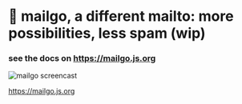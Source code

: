 # 💌 mailgo, a different mailto: more possibilities, less spam (wip)

### see the docs on <https://mailgo.js.org>

![mailgo screencast](https://github.com/manzinello/mailgo/raw/master/assets/video/mailgo.gif)

<https://mailgo.js.org>
